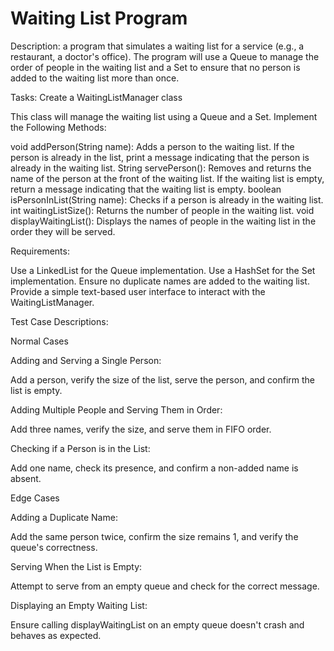 # Waiting List Program
Description:
a program that simulates a waiting list for a service (e.g., a restaurant, a doctor's office). The program will use a Queue to manage the order of people in the waiting list and a Set to ensure that no person is added to the waiting list more than once.

Tasks:
Create a WaitingListManager class

This class will manage the waiting list using a Queue and a Set.
Implement the Following Methods:

void addPerson(String name): Adds a person to the waiting list. If the person is already in the list, print a message indicating that the person is already in the waiting list.
String servePerson(): Removes and returns the name of the person at the front of the waiting list. If the waiting list is empty, return a message indicating that the waiting list is empty.
boolean isPersonInList(String name): Checks if a person is already in the waiting list.
int waitingListSize(): Returns the number of people in the waiting list.
void displayWaitingList(): Displays the names of people in the waiting list in the order they will be served.

Requirements:

Use a LinkedList for the Queue implementation.
Use a HashSet for the Set implementation.
Ensure no duplicate names are added to the waiting list.
Provide a simple text-based user interface to interact with the WaitingListManager.

Test Case Descriptions:

Normal Cases

Adding and Serving a Single Person:

Add a person, verify the size of the list, serve the person, and confirm the list is empty.

Adding Multiple People and Serving Them in Order:

Add three names, verify the size, and serve them in FIFO order.

Checking if a Person is in the List:

Add one name, check its presence, and confirm a non-added name is absent.

Edge Cases

Adding a Duplicate Name:

Add the same person twice, confirm the size remains 1, and verify the queue's correctness.

Serving When the List is Empty:

Attempt to serve from an empty queue and check for the correct message.

Displaying an Empty Waiting List:

Ensure calling displayWaitingList on an empty queue doesn't crash and behaves as expected.